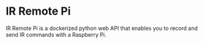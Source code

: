 # IR Remote Pi
IR Remote Pi is a dockerized python web API that enables you to record and send IR commands with a Raspberry Pi.  

